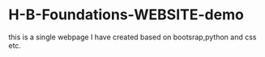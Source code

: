 # H-B-Foundations-WEBSITE-demo
this is a single webpage I have created based on bootsrap,python and css etc.
